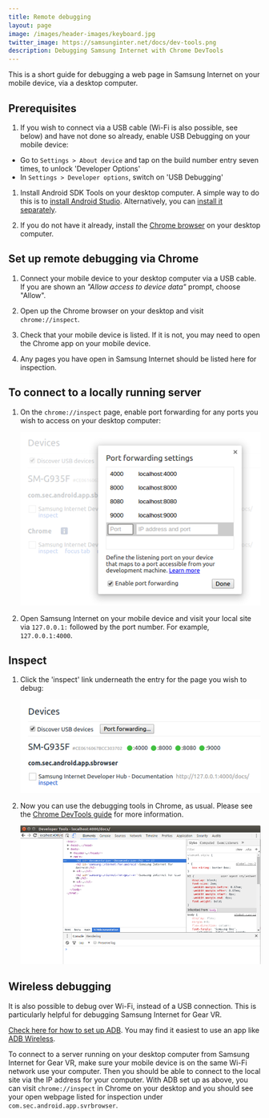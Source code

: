 ```yaml
---
title: Remote debugging
layout: page
image: /images/header-images/keyboard.jpg
twitter_image: https://samsunginter.net/docs/dev-tools.png
description: Debugging Samsung Internet with Chrome DevTools
---
```

This is a short guide for debugging a web page in Samsung Internet on your mobile device, via a
desktop computer.

## Prerequisites

1. If you wish to connect via a USB cable (Wi-Fi is also possible, see below) and have not done so
already, enable USB Debugging on your mobile device:
  * Go to `Settings > About device` and tap on the build number entry seven times, to unlock 'Developer Options'
  * In `Settings > Developer options`, switch on 'USB Debugging'

1. Install Android SDK Tools on your desktop computer. A simple way to do this is to [install Android Studio](https://developer.android.com/studio/install.html).
Alternatively, you can [install it separately](https://developer.android.com/studio/releases/sdk-tools.html).

1. If you do not have it already, install the [Chrome browser](https://www.google.co.uk/chrome/browser/) on your desktop computer.

## Set up remote debugging via Chrome

1. Connect your mobile device to your desktop computer via a USB cable. If you are shown an
*"Allow access to device data"* prompt, choose "Allow".

1. Open up the Chrome browser on your desktop and visit `chrome://inspect`.

1. Check that your mobile device is listed. If it is not, you
may need to open the Chrome app on your mobile device.

1. Any pages you have open in Samsung Internet should be listed here for inspection.

## To connect to a locally running server

1. On the `chrome://inspect` page, enable port forwarding for any ports you wish to access on your desktop computer:

    ![Port forwarding](/docs/port-fowarding.png)

1. Open Samsung Internet on your mobile device and visit your local site via `127.0.0.1:` followed by
the port number. For example, `127.0.0.1:4000`.

## Inspect

1. Click the 'inspect' link underneath the entry for the page you wish to debug:

    ![Chrome inspect page](/docs/chrome-inspect.png)

1. Now you can use the debugging tools in Chrome, as usual. Please see the
[Chrome DevTools guide](https://developer.chrome.com/devtools) for more information.

    <img src="/docs/dev-tools.png" width="600px" alt="Dev tools"/>

## Wireless debugging

It is also possible to debug over Wi-Fi, instead of a USB connection. This is particularly helpful for
debugging Samsung Internet for Gear VR. 

[Check here for how to set up ADB](https://developer.android.com/studio/command-line/adb.html#wireless).
You may find it easiest to use an app like [ADB Wireless](https://play.google.com/store/apps/details?id=za.co.henry.hsu.adbwirelessbyhenry&hl=en_GB).

To connect to a server running on your desktop computer from Samsung Internet for Gear VR, make sure your mobile device is on the same Wi-Fi network use your computer. Then you should be able to connect to the local site via the IP address for your computer. With ADB set up as above, you can visit `chrome://inspect` in Chrome on your desktop and you should see your open webpage listed for inspection under `com.sec.android.app.svrbrowser`.
